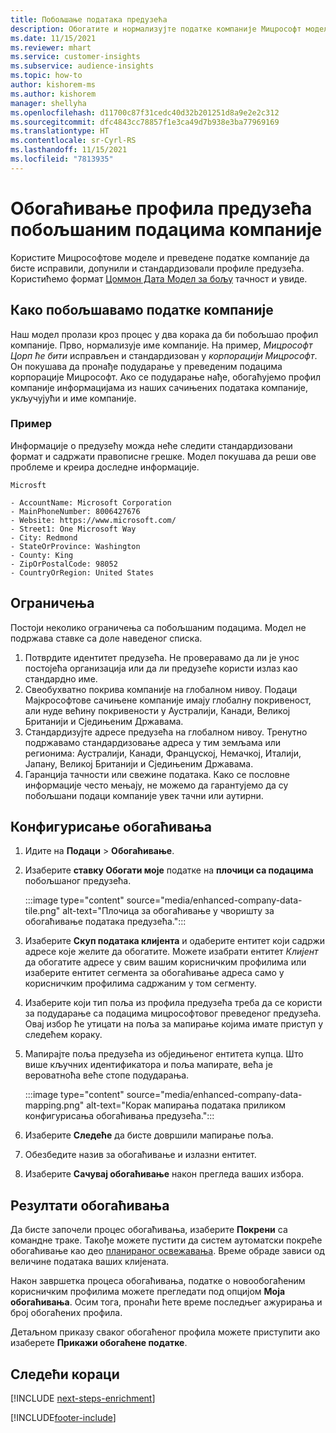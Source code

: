 ```yaml
---
title: Побољшање података предузећа
description: Обогатите и нормализујте податке компаније Мицрософт моделима.
ms.date: 11/15/2021
ms.reviewer: mhart
ms.service: customer-insights
ms.subservice: audience-insights
ms.topic: how-to
author: kishorem-ms
ms.author: kishorem
manager: shellyha
ms.openlocfilehash: d11700c87f31cedc40d32b201251d8a9e2e2c312
ms.sourcegitcommit: dfc4843cc78857f1e3ca49d7b938e3ba77969169
ms.translationtype: HT
ms.contentlocale: sr-Cyrl-RS
ms.lasthandoff: 11/15/2021
ms.locfileid: "7813935"
---
```

# <a name="enrichment-of-company-profiles-with-enhanced-company-data"></a>Обогаћивање профила предузећа побољшаним подацима компаније

Користите Мицрософтове моделе и преведене податке компаније да бисте исправили, допунили и стандардизовали профиле предузећа. Користићемо формат [Цоммон Дата Модел за бољу](/common-data-model/schema/core/applicationcommon/account) тачност и увиде.

## <a name="how-we-enhance-company-data"></a>Како побољшавамо податке компаније

Наш модел пролази кроз процес у два корака да би побољшао профил компаније. Прво, нормализује име компаније. На пример, *Мицрософт Цорп ће бити* исправљен и стандардизован у *корпорацији Мицрософт*. Он покушава да пронађе подударање у преведеним подацима корпорације Мицрософт. Ако се подударање нађе, обогаћујемо профил компаније информацијама из наших сачињених података компаније, укључујући и име компаније.


### <a name="example"></a>Пример

Информације о предузећу можда неће следити стандардизовани формат и садржати правописне грешке. Модел покушава да реши ове проблеме и креира доследне информације.

```Input
Microsft
```

```Output
- AccountName: Microsoft Corporation
- MainPhoneNumber: 8006427676
- Website: https://www.microsoft.com/
- Street1: One Microsoft Way
- City: Redmond
- StateOrProvince: Washington
- County: King
- ZipOrPostalCode: 98052
- CountryOrRegion: United States
```

## <a name="limitations"></a>Ограничења

Постоји неколико ограничења са побољшаним подацима. Модел не подржава ставке са доле наведеног списка.

1.  Потврдите идентитет предузећа. Не проверавамо да ли је унос постојећа организација или да ли предузеће користи излаз као стандардно име.
2.  Свеобухватно покрива компаније на глобалном нивоу. Подаци Мајкрософтове сачињене компаније имају глобалну покривеност, али нуде већину покривености у Аустралији, Канади, Великој Британији и Сједињеним Државама.
3.  Стандардизујте адресе предузећа на глобалном нивоу. Тренутно подржавамо стандардизовање адреса у тим земљама или регионима: Аустралији, Канади, Француској, Немачкој, Италији, Јапану, Великој Британији и Сједињеним Државама.
4.  Гаранција тачности или свежине података. Како се пословне информације често мењају, не можемо да гарантујемо да су побољшани подаци компаније увек тачни или аутирни.

## <a name="configure-the-enrichment"></a>Конфигурисање обогаћивања

1. Идите на **Подаци** > **Обогаћивање**.

1. Изаберите **ставку Обогати моје** податке на **плочици са подацима** побољшаног предузећа.

   :::image type="content" source="media/enhanced-company-data-tile.png" alt-text="Плочица за обогаћивање у чворишту за обогаћивање података предузећа.":::

1. Изаберите **Скуп података клијента** и одаберите ентитет који садржи адресе које желите да обогатите. Можете изабрати ентитет *Клијент* да обогатите адресе у свим вашим корисничким профилима или изаберите ентитет сегмента за обогаћивање адреса само у корисничким профилима садржаним у том сегменту.

1. Изаберите који тип поља из профила предузећа треба да се користи за подударање са подацима мицрософтовог преведеног предузећа. Овај избор ће утицати на поља за мапирање којима имате приступ у следећем кораку.

1.  Мапирајте поља предузећа из обједињеног ентитета купца. Што више кључних идентификатора и поља мапирате, већа је вероватноћа веће стопе подударања.

    :::image type="content" source="media/enhanced-company-data-mapping.png" alt-text="Корак мапирања података приликом конфигурисања обогаћивања предузећа.":::

1. Изаберите **Следеће** да бисте довршили мапирање поља.

1. Обезбедите назив за обогаћивање и излазни ентитет.

1. Изаберите **Сачувај обогаћивање** након прегледа ваших избора.

## <a name="enrichment-results"></a>Резултати обогаћивања

Да бисте започели процес обогаћивања, изаберите **Покрени** са командне траке. Такође можете пустити да систем аутоматски покреће обогаћивање као део [планираног освежавања](system.md#schedule-tab). Време обраде зависи од величине података ваших клијената.

Након завршетка процеса обогаћивања, податке о новообогаћеним корисничким профилима можете прегледати под опцијом **Моја обогаћивања**. Осим тога, пронаћи ћете време последњег ажурирања и број обогаћених профила.

Детаљном приказу сваког обогаћеног профила можете приступити ако изаберете **Прикажи обогаћене податке**.

## <a name="next-steps"></a>Следећи кораци

[!INCLUDE [next-steps-enrichment](../includes/next-steps-enrichment.md)]

[!INCLUDE[footer-include](../includes/footer-banner.md)]
